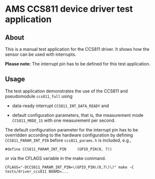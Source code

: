 # AMS CCS811 device driver test application

## About

This is a manual test application for the CCS811 driver. It shows how the
sensor can be used with interrupts.

**Please note:** The interrupt pin has to be defined for this test application.

## Usage

The test application demonstrates the use of the CCS811 and pseudomodule
```ccs811_full``` using

  - data-ready interrupt ```CCS811_INT_DATA_READY``` and

  - default configuration parameters, that is, the measurement mode
    ```CCS811_MODE_1S``` with one measurement per second.

The default configuration parameter for the interrupt pin has to be
overridden according to the hardware configuration by defining
```CCS811_PARAM_INT_PIN``` before ```ccs811_params.h``` is included, e.g.,
```
#define CCS811_PARAM_INT_PIN     (GPIO_PIN(0, 7))
```
or via the CFLAGS variable in the make command.
```
CFLAGS="-DCCS811_PARAM_INT_PIN=\(GPIO_PIN\(0,7\)\)" make -C tests/driver_ccs811 BOARD=...
```
